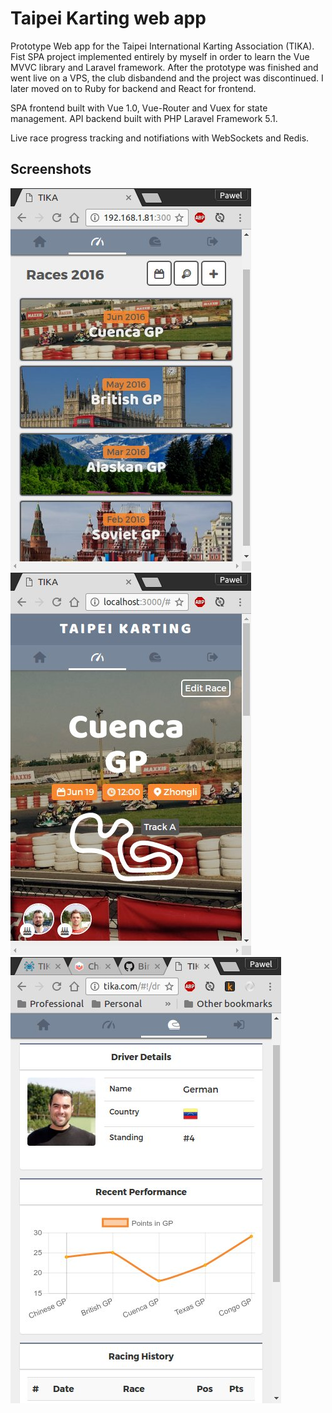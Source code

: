 # Taipei Karting web app

Prototype Web app for the Taipei International Karting Association (TIKA). Fist SPA project implemented entirely by myself in order to learn the Vue MVVC library and Laravel framework.
After the prototype was finished and went live on a VPS, the club disbandend and the project was discontinued. I later moved on to Ruby for backend and React for frontend.

SPA frontend built with Vue 1.0, Vue-Router and Vuex for state management. API backend built with PHP Laravel Framework 5.1.

Live race progress tracking and notifiations with WebSockets and Redis.

## Screenshots
![races-index](https://github.com/dhammafarer/taipei-karting/blob/master/screenshots/races-index.jpg)
![race-page](https://github.com/dhammafarer/taipei-karting/blob/master/screenshots/race-page.jpg)
![driver-record](https://github.com/dhammafarer/taipei-karting/blob/master/screenshots/driver-record.jpg)
